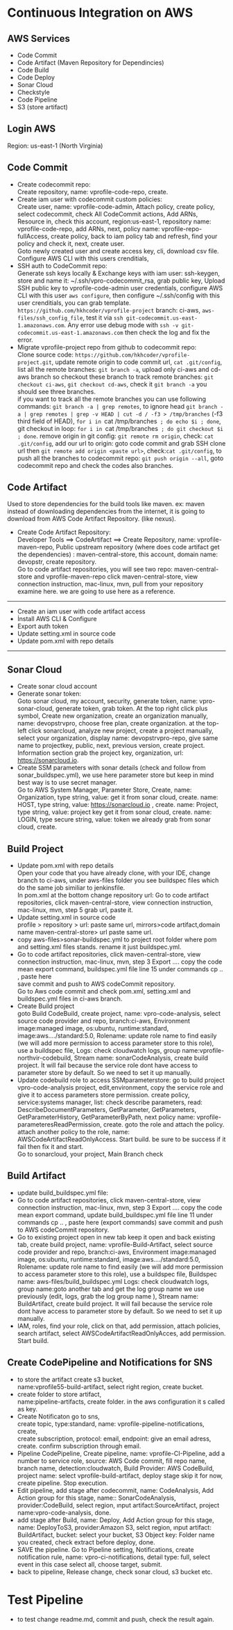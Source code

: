 # Continuous Integration on AWS
## AWS Services
- Code Commit 
- Code Artifact (Maven Repository for Dependincies)
- Code Build 
- Code Deploy
- Sonar Cloud
- Checkstyle
- Code Pipeline
- S3 (store artifact)


## Login AWS  
Region: us-east-1 (North Virginia)
## Code Commit
- Create codecommit repo:  
Create repository, name: vprofile-code-repo, create.  
- Create iam user with codecommit custom policies:  
Create user, name: vprofile-code-admin, Attach policy, create policy, select codecommit, check All CodeCommit actions, Add ARNs, Resource in, check this account, region:us-east-1, repository name: vprofile-code-repo, add ARNs, next, policy name: vprofile-repo-fullAccess, create policy, back to iam policy tab and refresh, find your policy and check it, next, create user.  
Goto newly created user and create access key, cli, download csv file. 
Configure AWS CLI with this users crenditials,   
- SSH auth to CodeCommit repo:  
Generate ssh keys locally & Exchange keys with iam user: ssh-keygen, store and name it: ~/.ssh/vpro-codecommit_rsa, grab public key, Upload SSH public key to vprofile-code-admin user credentials, configure AWS CLI with this user `aws configure`, then configure ~/.ssh/config with this user crenditials, you can grab template. `https://github.com/hkhcoder/vprofile-project` branch: ci-aws, `aws-files/ssh_config_file`, test it via `ssh git-codecommit.us-east-1.amazonaws.com`. Any error use debug mode with `ssh -v git-codecommit.us-east-1.amazonaws.com` then check the log and fix the error.  
- Migrate vprofile-project repo from github to codecommit repo:  
Clone source code: `https://github.com/hkhcoder/vprofile-project.git`, update remote origin to code commit url, `cat .git/config`, list all the remote branches: `git branch -a`, upload only ci-aws and cd-aws branch so checkout these branch to track remote branches: `git checkout ci-aws`, `git checkout cd-aws`, check it `git branch -a` you should see three branches.  
if you want to track all the remote branches you can use following commands: `git branch -a | grep remotes`, to ignore head `git branch -a | grep remotes | grep -v HEAD | cut -d / -f3 > /tmp/branches` (-f3 third field of HEAD), `for i in `cat /tmp/branches` ; do echo $i ; done`, git checkout in loop: `for i in `cat /tmp/branches` ; do git checkout $i ; done`. remove origin in git config: `git remote rm origin`, check: `cat .git/config`, add our url to origin: goto code commit and grab SSH clone url then `git remote add origin <paste url>`, check:`cat .git/config`, to push all the branches to codecommit repo: `git push origin --all`, goto codecommit repo and check the codes also branches.   

## Code Artifact  
Used to store dependencies for the build tools like maven. ex: maven instead of downloading dependencies from the internet, it is going to download from AWS Code Artifact Repository. (like nexus).  
- Create Code Artifact Repository:  
Developer Tools ==> CodeArtifact ==> Create Repository, name: vprofile-maven-repo, Public upstream repository (where does code artifact get the dependencies) : maven-central-store, this account, domain name: devopstr, create repository.  
Go to code artifact repositories, you will see two repo: maven-central-store and vprofile-maven-repo click maven-central-store, view connection instruction, mac-linux, mvn, pull from your repository examine here. we are going to use here as a reference.  
--------------
- Create an iam user with code artifact access
- İnstall AWS CLI & Configure
- Export auth token
- Update setting.xml in source code 
- Update pom.xml with repo details  
---------------  

## Sonar Cloud
- Create sonar cloud account
- Generate sonar token:  
Goto sonar cloud, my account, security, generate token, name: vpro-sonar-cloud, generate token, grab token. At the top right click plus symbol, Create new organization, create an organization manually, name: devopstrvpro, choose free plan, create organization. at the top-left click sonarcloud, analyze new project, create a project manually, select your organization, display name: devopstrvpro-repo, give same name to projectkey, public, next, previous version, create project. Information section grab the project key, organization, url: https://sonarcloud.io.      
- Create SSM parameters with sonar details (check and follow from sonar_buildspec.yml), we use here parameter store but keep in mind best way is to use secret manager.  
Go to AWS System Manager, Parameter Store, Create, name: Organization, type string, value: get it from sonar cloud, create. name: HOST, type string, value: https://sonarcloud.io , create. name: Project, type string, value: project key get it from sonar cloud, create. name: LOGIN, type secure string, value: token we already grab from sonar cloud, create.   

## Build Project  
- Update pom.xml with repo details  
Open your code that you have already clone, with your IDE, change branch to ci-aws, under aws-files 
folder you see buildspec files which do the same job similiar to jenkinsfile.  
In pom.xml at the bottom change repository url: Go to code artifact repositories, click maven-central-store, view connection instruction, mac-linux, mvn, step 5 grab url, paste it.  
- Update setting.xml in source code  
profile > repository > url: paste same url, mirrors>code artifact,domain name maven-central-store> url paste same url.
- copy aws-files>sonar-buildspec.yml to project root folder where pom and setting.xml files stands. rename it just buildspec.yml.  
- Go to code artifact repositories, click maven-central-store, view connection instruction, mac-linux, mvn, step 3 Export .... copy the code mean export command, buildspec.yml file line 15 under commands cp .. , paste here  
save commit and push to AWS codeCommit repository.  
Go to Aws code commit and check pom.xml, setting.xml and buildspec.yml files in ci-aws branch.  
- Create Build project  
goto Build CodeBuild, create project, name: vpro-code-analysis, select source code provider and repo, branch:ci-aws, Environment image:managed image, os:ubuntu, runtime:standard, image:aws..../standard:5.0, Rolename: update role name to find easily (we will add more permission to access parameter store to this role), use a buildspec file, Logs: check cloudwatch logs, group name:vprofile-northvir-codebuild, Stream name: sonarCodeAnalysis,  create build project. İt will fail because the service role dont have access to parameter store by default. So we need to set it up manually.  
-  Update codebuild role to access SSMparameterstore: go to build project vpro-code-analysis project, edit,environment, copy the service role and give it to access parameters store permission. create policy, service:systems manager, list: check describe parameters, read: DescribeDocumentParameters, GetParameter, GetParameters, GetParameterHistory, GetParameterByPath, next policy name: vprofile-parameteresReadPermission, create. goto the role and attach the policy. attach another policy to the role, name: AWSCodeArtifactReadOnlyAccess. Start build. be sure to be success if it fail then fix it and start.  
Go to sonarcloud, your project, Main Branch check  

## Build Artifact  
- update build_buildspec.yml file:
- Go to code artifact repositories, click maven-central-store, view connection instruction, mac-linux,
mvn, step 3 Export .... copy the code mean export command, update build_buildspec.yml file line 11 under commands cp .. , paste here (export commands) 
save commit and push to AWS codeCommit repository.
- Go to existing project open in new tab keep it open and back existing tab, create build project, name: vprofile-Build-Artifact, select source code provider and repo, 
branch:ci-aws, Environment image:managed image, os:ubuntu, runtime:standard, image:aws..../standard:5.0,
Rolename: update role name to find easily (we will add more permission to access parameter store to this
role), use a buildspec file, Buildspec name: aws-files/build_buildspec.yml Logs: check cloudwatch logs, group name:goto another tab and get the log group name we use previously (edit, logs, grab the log group name ), Stream name: BuildArtifact,  create build project. It will fail because the service role dont have access to parameter store by default. So we need to set it up manually.  
- IAM, roles, find your role, click on that, add permission, attach policies, search artifact, select AWSCodeArtifactReadOnlyAcces, add permission. Start build. 

## Create CodePipeline and Notifications for SNS
- to store the artifact create s3 bucket,  
name:vprofile55-build-artifact, select right region, create bucket.  
- create folder to store artifact,  
name:pipeline-artifacts, create folder. in the aws configuration it s called as key.
- Create Notificaton go to sns,  
create topic, type:standard, name: vprofile-pipeline-notifications, create,  
create subscription, protocol: email, endpoint: give an email adress, create. confirm subscription through email.    
- Pipeline CodePipeline, Create pipeline, name: vprofile-CI-Pipeline, add a number to service role, source: AWS Code commit, fill repo name, branch name, detection:cloudwatch, Build Provider: AWS CodeBuild, project name: select vprofile-build-artifact, deploy stage skip it for now, create pipeline. Stop execution.  
- Edit pipeline, add stage after codecommit, name: CodeAnalysis, Add Action group for this stage, name:: SonarCodeAnalysis, provider:CodeBuild, select region, ınput artifact:SourceArtifact, project name:vpro-code-analysis, done. 
- add stage after Build, name: Deploy, Add Action group for this stage, name: DeployToS3, provider:Amazon S3, selct region, ınput artifact: BuildArtifact, bucket: select your bucket, S3 Object key: Folder name you created, check extract before deploy, done.  
- SAVE the pipeline. Go to Pipeline setting, Notifications, create notification rule, name: vpro-ci-notifications, detail type: full, select event in this case select all, choose target, submit.  
- back to pipeline, Release change, check sonar cloud, s3 bucket etc.


# Test Pipeline
- to test change readme.md, commit and push, check the result again.
